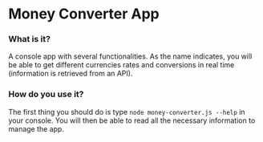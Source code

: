 # Money Converter App
### What is it?
A console app with several functionalities. As the name indicates, you will be able to get
different currencies rates and conversions in real time (information is retrieved from an 
API).

### How do you use it?
The first thing you should do is type ```node money-converter.js --help``` in your console.
You will then be able to read all the necessary information to manage the app.

